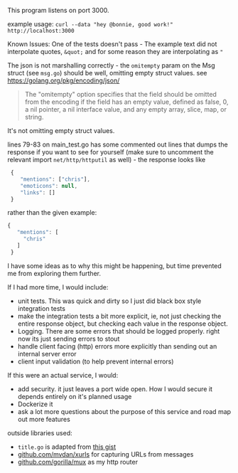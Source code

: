 This program listens on port 3000. 

example usage: 
`curl --data "hey @bonnie, good work!" http://localhost:3000`

Known Issues:
One of the tests doesn't pass - The example text did not interpolate quotes, `&quot;` and for some reason they are interpolating as `"`

The json is not marshalling correctly - the `omitempty` param on the Msg struct (see `msg.go`) should be well, omitting empty struct values. see https://golang.org/pkg/encoding/json/
>The "omitempty" option specifies that the field should be omitted from the encoding if the field has an empty value, defined as false, 0, a nil pointer, a nil interface value, and any empty array, slice, map, or string.
 
 It's not omitting empty struct values. 
 
lines 79-83 on main_test.go has some commented out lines that dumps the response if you want to see for yourself (make sure to uncomment the relevant import `net/http/httputil` as well)  - the response looks like
```javascript
 {
 	"mentions": ["chris"],
 	"emoticons": null,
 	"links": []
 }
```
rather than the given example:

```javascript 
{
   "mentions": [
     "chris"
   ]
 }
```

I have some ideas as to why this might be happening, but time prevented me from exploring them further.

If I had more time, I would include:
- unit tests. This was quick and dirty so I just did  black box style integration tests
- make the integration tests a bit more explicit, ie, not just checking the entire response object, but checking each value in the response object. 
- Logging. There are some errors that should be logged properly. right now its just sending errors to stout
- handle  client facing  (http) errors more explicitly than sending out an internal server error
- client input validation (to help prevent internal errors)


If this were an actual service, I would: 
- add security. it just leaves a port wide open. How I would secure it depends entirely on  it's planned usage
- Dockerize it 
- ask a lot more questions about the purpose of this service and road map out more features

outside libraries used: 
- `title.go` is adapted from [this gist](https://siongui.github.io/2016/05/10/go-get-html-title-via-net-html/)
- [github.com/mvdan/xurls](https://github.com/mvdan/xurls) for capturing URLs from messages
- [github.com/gorilla/mux](https://github.com/gorilla/mux) as my http router

